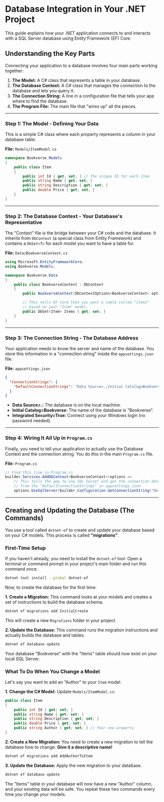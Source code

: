 # Database Integration in Your .NET Project

This guide explains how your .NET application connects to and interacts with a SQL Server database using Entity Framework (EF) Core.

## Understanding the Key Parts

Connecting your application to a database involves four main parts working together:

1.  **The Model:** A C# class that represents a table in your database.
2.  **The Database Context:** A C# class that manages the connection to the database and lets you query it.
3.  **The Connection String:** A line in a configuration file that tells your app where to find the database.
4.  **The Program File:** The main file that "wires up" all the pieces.

---

### Step 1: The Model - Defining Your Data

This is a simple C# class where each property represents a column in your database table.

**File:** `Models/ItemModel.cs`
```csharp
namespace Bookverse.Models
{
    public class Item
    {
        public int Id { get; set; } // The unique ID for each item
        public string Name { get; set; }
        public string Description { get; set; }
        public double Price { get; set; }
    }
}
```

---

### Step 2: The Database Context - Your Database's Representative

The "Context" file is the bridge between your C# code and the database. It inherits from `DbContext` (a special class from Entity Framework) and contains a `DbSet<T>` for each model you want to have a table for.

**File:** `Data/BookverseContext.cs`
```csharp
using Microsoft.EntityFrameworkCore;
using Bookverse.Models;

namespace Bookverse.Data
{
    public class BookverseContext : DbContext
    {
        public BookverseContext(DbContextOptions<BookverseContext> options) : base(options) { }

        // This tells EF Core that you want a table called "Items"
        // based on your "Item" model.
        public DbSet<Item> Items { get; set; }
    }
}
```

---

### Step 3: The Connection String - The Database Address

Your application needs to know the server and name of the database. You store this information in a "connection string" inside the `appsettings.json` file.

**File:** `appsettings.json`
```json
{
  "ConnectionStrings": {
    "DefaultConnectionStrings": "Data Source=.;Initial Catalog=Bookverse;Integrated Security=True;Pooling=False;Encrypt=False;Trust Server Certificate=True"
  }
}
```
*   **Data Source=.:** The database is on the local machine.
*   **Initial Catalog=Bookverse:** The name of the database is "Bookverse".
*   **Integrated Security=True:** Connect using your Windows login (no password needed).

---

### Step 4: Wiring It All Up in `Program.cs`

Finally, you need to tell your application to actually use the Database Context and the connection string. You do this in the main `Program.cs` file.

**File:** `Program.cs`
```csharp
// Find this line in Program.cs
builder.Services.AddDbContext<BookverseContext>(options =>
    // This tells the app to use SQL Server and get the connection details
    // from the "DefaultConnectionStrings" in appsettings.json
    options.UseSqlServer(builder.Configuration.GetConnectionString("DefaultConnectionStrings")));
```

---

## Creating and Updating the Database (The Commands)

You use a tool called `dotnet-ef` to create and update your database based on your C# models. This process is called **"migrations"**.

### First-Time Setup

If you haven't already, you need to install the `dotnet-ef` tool. Open a terminal or command prompt in your project's main folder and run this command once:
```bash
dotnet tool install --global dotnet-ef
```

Now, to create the database for the first time:

**1. Create a Migration:** This command looks at your models and creates a set of instructions to build the database schema.
```bash
dotnet ef migrations add InitialCreate
```
This will create a new `Migrations` folder in your project.

**2. Update the Database:** This command runs the migration instructions and actually builds the database and tables.
```bash
dotnet ef database update
```
Your database "Bookverse" with the "Items" table should now exist on your local SQL Server.

### What To Do When You Change a Model

Let's say you want to add an "Author" to your `Item` model.

**1. Change the C# Model:**
Update `Models/ItemModel.cs`:
```csharp
public class Item
{
    public int Id { get; set; }
    public string Name { get; set; }
    public string Description { get; set; }
    public double Price { get; set; }
    public string Author { get; set; } // Your new property
}
```

**2. Create a New Migration:** You need to create a new migration to tell the database how to change. **Give it a descriptive name!**
```bash
dotnet ef migrations add AddAuthorToItem
```

**3. Update the Database:** Apply the new migration to your database.
```bash
dotnet ef database update
```
The "Items" table in your database will now have a new "Author" column, and your existing data will be safe. You repeat these two commands every time you change your models.
